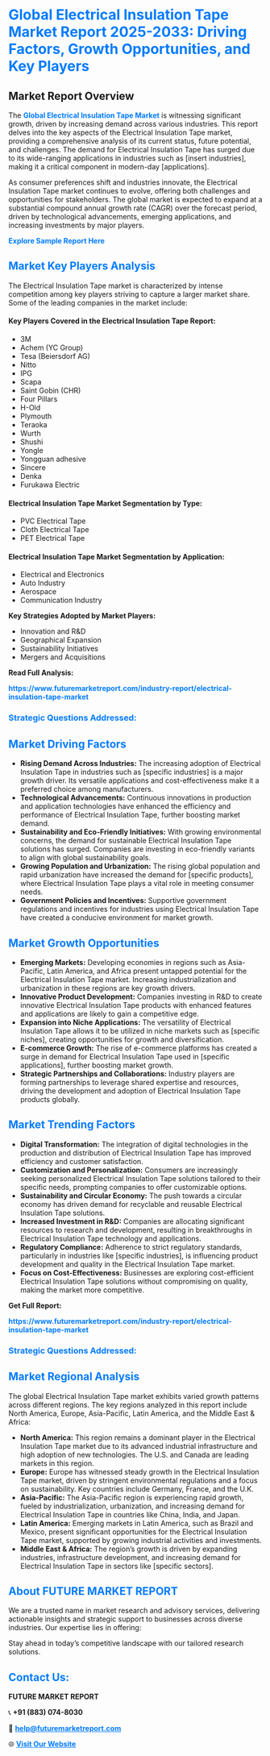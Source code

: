<h1 style="color: #007BFF;">Global Electrical Insulation Tape Market Report 2025-2033: Driving Factors, Growth Opportunities, and Key Players</h1>

<section id="overview">
<h2>Market Report Overview</h2>
<p>The <a href="https://www.futuremarketreport.com/industry-report/electrical-insulation-tape-market" style="color: #007BFF; text-decoration: none;"><strong>Global Electrical Insulation Tape Market</strong></a> is witnessing significant growth, driven by increasing demand across various industries. This report delves into the key aspects of the Electrical Insulation Tape market, providing a comprehensive analysis of its current status, future potential, and challenges. The demand for Electrical Insulation Tape has surged due to its wide-ranging applications in industries such as [insert industries], making it a critical component in modern-day [applications].</p>
<p>As consumer preferences shift and industries innovate, the Electrical Insulation Tape market continues to evolve, offering both challenges and opportunities for stakeholders. The global market is expected to expand at a substantial compound annual growth rate (CAGR) over the forecast period, driven by technological advancements, emerging applications, and increasing investments by major players.</p>
</section>

<section id="overview">
<p><a href="https://www.futuremarketreport.com/request-sample/reportId=96604" style="color: #007BFF; text-decoration: none;"><strong>Explore Sample Report Here</strong></a></p>
</section>

<section id="key-players">
<h2 style="color: #007BFF;">Market Key Players Analysis</h2>
<p>The Electrical Insulation Tape market is characterized by intense competition among key players striving to capture a larger market share. Some of the leading companies in the market include:</p>
<h4>Key Players Covered in the Electrical Insulation Tape Report:</h4>
<ul><li>3M</li><li>Achem (YC Group)</li><li>Tesa (Beiersdorf AG)</li><li>Nitto</li><li>IPG</li><li>Scapa</li><li>Saint Gobin (CHR)</li><li>Four Pillars</li><li>H-Old</li><li>Plymouth</li><li>Teraoka</li><li>Wurth</li><li>Shushi</li><li>Yongle</li><li>Yongguan adhesive</li><li>Sincere</li><li>Denka</li><li>Furukawa Electric</li></ul>
<h4>Electrical Insulation Tape Market Segmentation by Type:</h4>
<ul><li>PVC Electrical Tape</li><li>Cloth Electrical Tape</li><li>PET Electrical Tape</li></ul>

<h4>Electrical Insulation Tape Market Segmentation by Application:</h4>
<ul><li>Electrical and Electronics</li><li>Auto Industry</li><li>Aerospace</li><li>Communication Industry</li></ul>
<p><strong>Key Strategies Adopted by Market Players:</strong></p>
<ul>
<li>Innovation and R&D</li>
<li>Geographical Expansion</li>
<li>Sustainability Initiatives</li>
<li>Mergers and Acquisitions</li>
</ul>
</section>

<section>
<p><strong>Read Full Analysis: </strong></p><a href="https://www.futuremarketreport.com/industry-report/electrical-insulation-tape-market" style="color: #007BFF; text-decoration: none;"><strong>https://www.futuremarketreport.com/industry-report/electrical-insulation-tape-market</strong></a>
<h3 style="color: #007BFF;">Strategic Questions Addressed:</h3>
</section>

<section id="driving-factors">
<h2 style="color: #007BFF;">Market Driving Factors</h2>
<ul>
<li><strong>Rising Demand Across Industries:</strong> The increasing adoption of Electrical Insulation Tape in industries such as [specific industries] is a major growth driver. Its versatile applications and cost-effectiveness make it a preferred choice among manufacturers.</li>
<li><strong>Technological Advancements:</strong> Continuous innovations in production and application technologies have enhanced the efficiency and performance of Electrical Insulation Tape, further boosting market demand.</li>
<li><strong>Sustainability and Eco-Friendly Initiatives:</strong> With growing environmental concerns, the demand for sustainable Electrical Insulation Tape solutions has surged. Companies are investing in eco-friendly variants to align with global sustainability goals.</li>
<li><strong>Growing Population and Urbanization:</strong> The rising global population and rapid urbanization have increased the demand for [specific products], where Electrical Insulation Tape plays a vital role in meeting consumer needs.</li>
<li><strong>Government Policies and Incentives:</strong> Supportive government regulations and incentives for industries using Electrical Insulation Tape have created a conducive environment for market growth.</li>
</ul>
</section>

<section id="growth-opportunities">
<h2 style="color: #007BFF;">Market Growth Opportunities</h2>
<ul>
<li><strong>Emerging Markets:</strong> Developing economies in regions such as Asia-Pacific, Latin America, and Africa present untapped potential for the Electrical Insulation Tape market. Increasing industrialization and urbanization in these regions are key growth drivers.</li>
<li><strong>Innovative Product Development:</strong> Companies investing in R&D to create innovative Electrical Insulation Tape products with enhanced features and applications are likely to gain a competitive edge.</li>
<li><strong>Expansion into Niche Applications:</strong> The versatility of Electrical Insulation Tape allows it to be utilized in niche markets such as [specific niches], creating opportunities for growth and diversification.</li>
<li><strong>E-commerce Growth:</strong> The rise of e-commerce platforms has created a surge in demand for Electrical Insulation Tape used in [specific applications], further boosting market growth.</li>
<li><strong>Strategic Partnerships and Collaborations:</strong> Industry players are forming partnerships to leverage shared expertise and resources, driving the development and adoption of Electrical Insulation Tape products globally.</li>
</ul>
</section>

<section id="trending-factors">
<h2 style="color: #007BFF;">Market Trending Factors</h2>
<ul>
<li><strong>Digital Transformation:</strong> The integration of digital technologies in the production and distribution of Electrical Insulation Tape has improved efficiency and customer satisfaction.</li>
<li><strong>Customization and Personalization:</strong> Consumers are increasingly seeking personalized Electrical Insulation Tape solutions tailored to their specific needs, prompting companies to offer customizable options.</li>
<li><strong>Sustainability and Circular Economy:</strong> The push towards a circular economy has driven demand for recyclable and reusable Electrical Insulation Tape solutions.</li>
<li><strong>Increased Investment in R&D:</strong> Companies are allocating significant resources to research and development, resulting in breakthroughs in Electrical Insulation Tape technology and applications.</li>
<li><strong>Regulatory Compliance:</strong> Adherence to strict regulatory standards, particularly in industries like [specific industries], is influencing product development and quality in the Electrical Insulation Tape market.</li>
<li><strong>Focus on Cost-Effectiveness:</strong> Businesses are exploring cost-efficient Electrical Insulation Tape solutions without compromising on quality, making the market more competitive.</li>
</ul>
</section>

<section>
<p><strong>Get Full Report: </strong></p><a href="https://www.futuremarketreport.com/industry-report/electrical-insulation-tape-market" style="color: #007BFF; text-decoration: none;"><strong>https://www.futuremarketreport.com/industry-report/electrical-insulation-tape-market</strong></a>
<h3 style="color: #007BFF;">Strategic Questions Addressed:</h3>
</section>


<section id="regional-analysis">
<h2 style="color: #007BFF;">Market Regional Analysis</h2>
<p>The global Electrical Insulation Tape market exhibits varied growth patterns across different regions. The key regions analyzed in this report include North America, Europe, Asia-Pacific, Latin America, and the Middle East & Africa:</p>
<ul>
<li><strong>North America:</strong> This region remains a dominant player in the Electrical Insulation Tape market due to its advanced industrial infrastructure and high adoption of new technologies. The U.S. and Canada are leading markets in this region.</li>
<li><strong>Europe:</strong> Europe has witnessed steady growth in the Electrical Insulation Tape market, driven by stringent environmental regulations and a focus on sustainability. Key countries include Germany, France, and the U.K.</li>
<li><strong>Asia-Pacific:</strong> The Asia-Pacific region is experiencing rapid growth, fueled by industrialization, urbanization, and increasing demand for Electrical Insulation Tape in countries like China, India, and Japan.</li>
<li><strong>Latin America:</strong> Emerging markets in Latin America, such as Brazil and Mexico, present significant opportunities for the Electrical Insulation Tape market, supported by growing industrial activities and investments.</li>
<li><strong>Middle East & Africa:</strong> The region’s growth is driven by expanding industries, infrastructure development, and increasing demand for Electrical Insulation Tape in sectors like [specific sectors].</li>
</ul>
</section>

<footer>
<h2 style="color: #007BFF;">About FUTURE MARKET REPORT</h2>
<p>We are a trusted name in market research and advisory services, delivering actionable insights and strategic support to businesses across diverse industries. Our expertise lies in offering:</p>

<p>Stay ahead in today’s competitive landscape with our tailored research solutions.</p>

<h2 style="color: #007BFF;">Contact Us:</h2>
<p><strong>FUTURE MARKET REPORT</strong></p>
<p>📞 <strong>+91 (883) 074-8030</strong></p>
<p>📧 <strong><a href="mailto:help@futuremarketreport.com" style="color: #007BFF;">help@futuremarketreport.com</a></strong></p>
<p>🌐 <strong><a href="https://www.futuremarketreport.com/" style="color: #007BFF;">Visit Our Website</a></strong></p>
</footer>